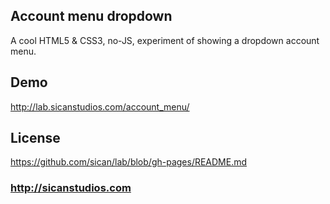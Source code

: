 ## Account menu dropdown
A cool HTML5 & CSS3, no-JS, experiment of showing a dropdown account menu.

## Demo
http://lab.sicanstudios.com/account_menu/

## License
https://github.com/sican/lab/blob/gh-pages/README.md

### http://sicanstudios.com